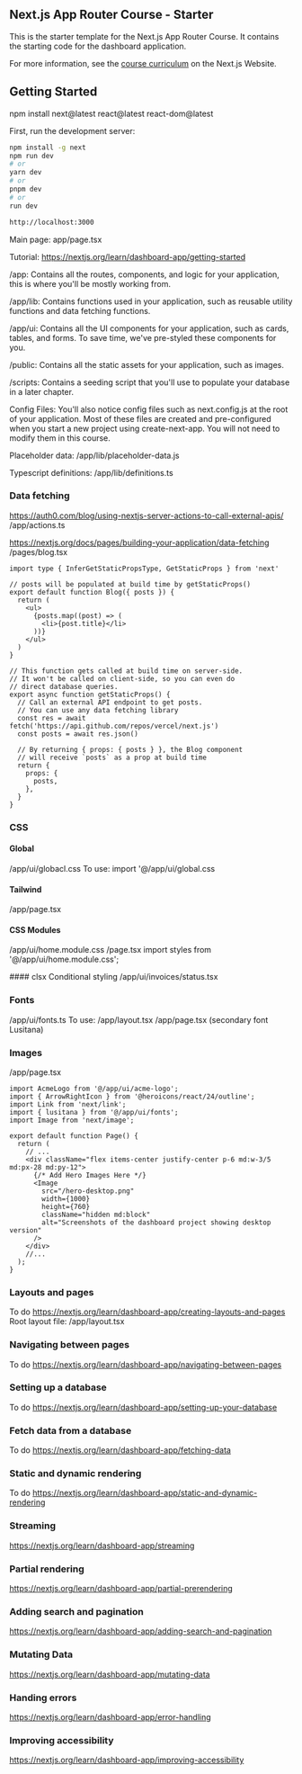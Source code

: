 ## Next.js App Router Course - Starter

This is the starter template for the Next.js App Router Course. It contains the starting code for the dashboard application.

For more information, see the [course curriculum](https://nextjs.org/learn) on the Next.js Website.

## Getting Started

npm install next@latest react@latest react-dom@latest

First, run the development server:

```bash
npm install -g next
npm run dev
# or
yarn dev
# or
pnpm dev
# or
run dev

http://localhost:3000

```

Main page:
app/page.tsx

Tutorial:
https://nextjs.org/learn/dashboard-app/getting-started

/app: Contains all the routes, components, and logic for your application, this is where you'll be mostly working from.

/app/lib: Contains functions used in your application, such as reusable utility functions and data fetching functions.

/app/ui: Contains all the UI components for your application, such as cards, tables, and forms. To save time, we've pre-styled these components for you.

/public: Contains all the static assets for your application, such as images.

/scripts: Contains a seeding script that you'll use to populate your database in a later chapter.

Config Files: You'll also notice config files such as next.config.js at the root of your application. Most of these files are created and pre-configured when you start a new project using create-next-app. You will not need to modify them in this course.

Placeholder data:
/app/lib/placeholder-data.js

Typescript definitions:
/app/lib/definitions.ts

### Data fetching
https://auth0.com/blog/using-nextjs-server-actions-to-call-external-apis/
/app/actions.ts

https://nextjs.org/docs/pages/building-your-application/data-fetching
/pages/blog.tsx
```
import type { InferGetStaticPropsType, GetStaticProps } from 'next'

// posts will be populated at build time by getStaticProps()
export default function Blog({ posts }) {
  return (
    <ul>
      {posts.map((post) => (
        <li>{post.title}</li>
      ))}
    </ul>
  )
}
 
// This function gets called at build time on server-side.
// It won't be called on client-side, so you can even do
// direct database queries.
export async function getStaticProps() {
  // Call an external API endpoint to get posts.
  // You can use any data fetching library
  const res = await fetch('https://api.github.com/repos/vercel/next.js')
  const posts = await res.json()
 
  // By returning { props: { posts } }, the Blog component
  // will receive `posts` as a prop at build time
  return {
    props: {
      posts,
    },
  }
}

```

### CSS
#### Global
/app/ui/globacl.css
To use:
import '@/app/ui/global.css
#### Tailwind
/app/page.tsx
#### CSS Modules
/app/ui/home.module.css
/page.tsx
import styles from '@/app/ui/home.module.css';
<div className={styles.shape} />
#### clsx
Conditional styling
/app/ui/invoices/status.tsx

### Fonts
/app/ui/fonts.ts
To use:
/app/layout.tsx
/app/page.tsx (secondary font Lusitana)

### Images
/app/page.tsx
```
import AcmeLogo from '@/app/ui/acme-logo';
import { ArrowRightIcon } from '@heroicons/react/24/outline';
import Link from 'next/link';
import { lusitana } from '@/app/ui/fonts';
import Image from 'next/image';
 
export default function Page() {
  return (
    // ...
    <div className="flex items-center justify-center p-6 md:w-3/5 md:px-28 md:py-12">
      {/* Add Hero Images Here */}
      <Image
        src="/hero-desktop.png"
        width={1000}
        height={760}
        className="hidden md:block"
        alt="Screenshots of the dashboard project showing desktop version"
      />
    </div>
    //...
  );
}
```

### Layouts and pages
To do
https://nextjs.org/learn/dashboard-app/creating-layouts-and-pages
Root layout file:
/app/layout.tsx

### Navigating between pages
To do
https://nextjs.org/learn/dashboard-app/navigating-between-pages

### Setting up a database
To do
https://nextjs.org/learn/dashboard-app/setting-up-your-database


### Fetch data from a database
To do
https://nextjs.org/learn/dashboard-app/fetching-data

### Static and dynamic rendering
To do
https://nextjs.org/learn/dashboard-app/static-and-dynamic-rendering

### Streaming
https://nextjs.org/learn/dashboard-app/streaming

### Partial rendering
https://nextjs.org/learn/dashboard-app/partial-prerendering

### Adding search and pagination
https://nextjs.org/learn/dashboard-app/adding-search-and-pagination

### Mutating Data
https://nextjs.org/learn/dashboard-app/mutating-data

### Handing errors
https://nextjs.org/learn/dashboard-app/error-handling


### Improving accessibility
https://nextjs.org/learn/dashboard-app/improving-accessibility
